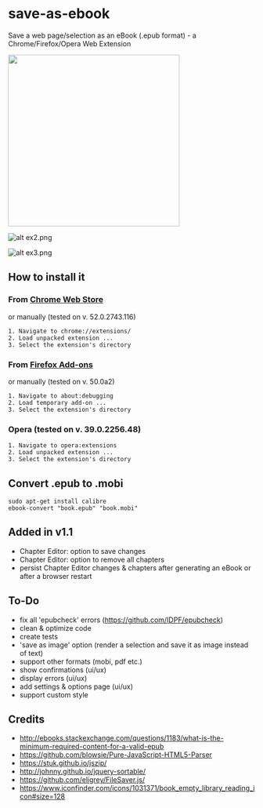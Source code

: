 # save-as-ebook

Save a web page/selection as an eBook (.epub format) - a Chrome/Firefox/Opera Web Extension

<img src="https://github.com/alexadam/save-as-ebook/blob/master/ex11.png?raw=true" width="350">

![alt ex2.png](https://github.com/alexadam/save-as-ebook/blob/master/ex2.png?raw=true)

![alt ex3.png](https://github.com/alexadam/save-as-ebook/blob/master/ex3.png?raw=true)

## How to install it

### From [Chrome Web Store](https://chrome.google.com/webstore/detail/save-as-ebook/haaplkpoiimngbppjihnegfmpejdnffj)

or manually (tested on v. 52.0.2743.116)

```
1. Navigate to chrome://extensions/
2. Load unpacked extension ...
3. Select the extension's directory
```

### From [Firefox Add-ons](https://addons.mozilla.org/en-US/firefox/addon/saveasebook/)

or manually (tested on v. 50.0a2)

```
1. Navigate to about:debugging
2. Load temporary add-on ...
3. Select the extension's directory
```

### Opera (tested on v. 39.0.2256.48)

```
1. Navigate to opera:extensions
2. Load unpacked extension ...
3. Select the extension's directory
```

## Convert .epub to .mobi

```
sudo apt-get install calibre
ebook-convert "book.epub" "book.mobi"
```

## Added in v1.1
 - Chapter Editor: option to save changes
 - Chapter Editor: option to remove all chapters
 - persist Chapter Editor changes & chapters after generating an eBook or after a browser restart

## To-Do
 - fix all 'epubcheck' errors (https://github.com/IDPF/epubcheck)
 - clean & optimize code
 - create tests
 - 'save as image' option (render a selection and save it as image instead of text)
 - support other formats (mobi, pdf etc.)
 - show confirmations (ui/ux)
 - display errors (ui/ux)
 - add settings & options page (ui/ux)
 - support custom style

## Credits
 - http://ebooks.stackexchange.com/questions/1183/what-is-the-minimum-required-content-for-a-valid-epub
 - https://github.com/blowsie/Pure-JavaScript-HTML5-Parser
 - https://stuk.github.io/jszip/
 - http://johnny.github.io/jquery-sortable/
 - https://github.com/eligrey/FileSaver.js/
 - https://www.iconfinder.com/icons/1031371/book_empty_library_reading_icon#size=128
